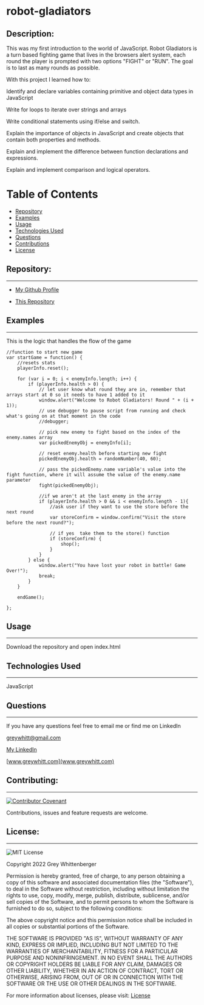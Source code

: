 # robot-gladiators

## Description:
This was my first introduction to the world of JavaScript. Robot Gladiators is a turn based fighting game that lives in the browsers alert system, each round the 
player is prompted with two options "FIGHT" or "RUN". The goal is to last as many rounds as possible.

With this project I learned how to:  

Identify and declare variables containing primitive and object data types in JavaScript  

Write for loops to iterate over strings and arrays    

Write conditional statements using if/else and switch.  

Explain the importance of objects in JavaScript and create objects that contain both properties and methods.  

Explain and implement the difference between function declarations and expressions.  

Explain and implement comparison and logical operators.  
  
# Table of Contents

- [Repository](#repository)
- [Examples](#examples)
- [Usage](#usage)
- [Technologies Used](#technologies-used)
- [Questions](#questions)
- [Contributions](#contributing)
- [License](#license)

## Repository:

---

- [My Github Profile](https://github.com/Grey-Whitt)

- [This Repository](https://github.com/Grey-Whitt/robot-gladiators)

## Examples

---

This is the logic that handles the flow of the game  
```
//function to start new game 
var startGame = function() {
    //resets stats
    playerInfo.reset();

    for (var i = 0; i < enemyInfo.length; i++) {
        if (playerInfo.health > 0) {
            // let user know what round they are in, remember that arrays start at 0 so it needs to have 1 added to it
            window.alert("Welcome to Robot Gladiators! Round " + (i + 1));
            // use debugger to pause script from running and check what's going on at that moment in the code
            //debugger;

            // pick new enemy to fight based on the index of the enemy.names array
            var pickedEnemyObj = enemyInfo[i];

            // reset enemy.health before starting new fight
            pickedEnemyObj.health = randomNumber(40, 60);

            // pass the pickedEnemy.name variable's value into the fight function, where it will assume the value of the enemy.name parameter
            fight(pickedEnemyObj);
            
            //if we aren't at the last enemy in the array
            if (playerInfo.health > 0 && i < enemyInfo.length - 1){
                //ask user if they want to use the store before the next round
                var storeConfirm = window.confirm("Visit the store before the next round?");

                // if yes  take them to the store() function 
                if (storeConfirm) {
                    shop();
                }
            }
        } else {
            window.alert("You have lost your robot in battle! Game Over!");
            break;
        }
    }

    endGame();

};
```



## Usage

---

Download the repository and open index.html


## Technologies Used

---

JavaScript

## Questions

---

If you have any questions feel free to email me or find me on LinkedIn

[greywhitt@gmail.com](mailto:greywhitt@gmail.com)

[My LinkedIn](https://www.linkedin.com/in/grey-whittenberger)

[www.greywhitt.com](www.greywhitt.com)

## Contributing:

---

[![Contributor Covenant](https://img.shields.io/badge/Contributor%20Covenant-v2.1%20adopted-ff69b4.svg)](./uploads/CODE_OF_CONDUCT.md)

Contributions, issues and feature requests are welcome.

## License:

---

![MIT License](https://img.shields.io/badge/license-MIT-blue)

Copyright 2022 Grey Whittenberger

Permission is hereby granted, free of charge, to any person obtaining a copy of this software and associated documentation files (the "Software"), to deal in the Software without restriction, including without limitation the rights to use, copy, modify, merge, publish, distribute, sublicense, and/or sell copies of the Software, and to permit persons to whom the Software is furnished to do so, subject to the following conditions:

The above copyright notice and this permission notice shall be included in all copies or substantial portions of the Software.

THE SOFTWARE IS PROVIDED "AS IS", WITHOUT WARRANTY OF ANY KIND, EXPRESS OR IMPLIED, INCLUDING BUT NOT LIMITED TO THE WARRANTIES OF MERCHANTABILITY, FITNESS FOR A PARTICULAR PURPOSE AND NONINFRINGEMENT. IN NO EVENT SHALL THE AUTHORS OR COPYRIGHT HOLDERS BE LIABLE FOR ANY CLAIM, DAMAGES OR OTHER LIABILITY, WHETHER IN AN ACTION OF CONTRACT, TORT OR OTHERWISE, ARISING FROM, OUT OF OR IN CONNECTION WITH THE SOFTWARE OR THE USE OR OTHER DEALINGS IN THE SOFTWARE.

For more information about licenses, please visit:
[License](https://opensource.org/licenses/MIT)

